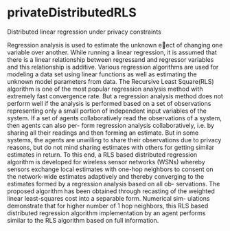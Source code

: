 # privateDistributedRLS
Distributed linear regression under privacy constraints

Regression analysis is used to estimate the unknown eect of changing
one variable over another. While running a linear regression, it is assumed
that there is a linear relationship between regressand and regressor variables
and this relationship is additive. Various regression algorithms are used for
modeling a data set using linear functions as well as estimating the unknown
model parameters from data. The Recursive Least Square(RLS) algorithm
is one of the most popular regression analysis method with extremely fast
convergence rate. But a regression analysis method does not perform well if
the analysis is performed based on a set of observations representing only a
small portion of independent input variables of the system. If a set of agents
collaboratively read the observations of a system, then agents can also per-
form regression analysis collaboratively, i.e. by sharing all their readings and
then forming an estimate. But in some systems, the agents are unwilling
to share their observations due to privacy reasons, but do not mind sharing
estimates with others for getting similar estimates in return. To this end, a
RLS based distributed regression algorithm is developed for wireless sensor
networks (WSNs) whereby sensors exchange local estimates with one-hop
neighbors to consent on the network-wide estimates adaptively and thereby
converging to the estimates formed by a regression analysis based on all ob-
servations. The proposed algorithm has been obtained through recasting of
the weighted linear least-squares cost into a separable form. Numerical sim-
ulations demonstrate that for higher number of 1 hop neighbors, this RLS
based distributed regression algorithm implementation by an agent performs
similar to the RLS algorithm based on full information.
